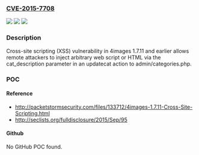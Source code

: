 ### [CVE-2015-7708](https://cve.mitre.org/cgi-bin/cvename.cgi?name=CVE-2015-7708)
![](https://img.shields.io/static/v1?label=Product&message=n%2Fa&color=blue)
![](https://img.shields.io/static/v1?label=Version&message=n%2Fa&color=blue)
![](https://img.shields.io/static/v1?label=Vulnerability&message=n%2Fa&color=brighgreen)

### Description

Cross-site scripting (XSS) vulnerability in 4images 1.7.11 and earlier allows remote attackers to inject arbitrary web script or HTML via the cat_description parameter in an updatecat action to admin/categories.php.

### POC

#### Reference
- http://packetstormsecurity.com/files/133712/4images-1.7.11-Cross-Site-Scripting.html
- http://seclists.org/fulldisclosure/2015/Sep/95

#### Github
No GitHub POC found.

